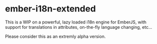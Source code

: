 # ember-i18n-extended

This is a WIP on a powerful, lazy loaded i18n engine for EmberJS, with support for translations in attributes,
on-the-fly language changing, etc...

Please consider this as an extremly alpha version.
